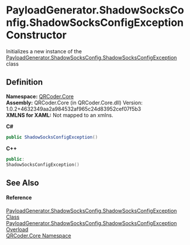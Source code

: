 # PayloadGenerator.ShadowSocksConfig.ShadowSocksConfigException Constructor


Initializes a new instance of the <a href="T_QRCoder_Core_PayloadGenerator_ShadowSocksConfig_ShadowSocksConfigException.md">PayloadGenerator.ShadowSocksConfig.ShadowSocksConfigException</a> class



## Definition
**Namespace:** <a href="N_QRCoder_Core.md">QRCoder.Core</a>  
**Assembly:** QRCoder.Core (in QRCoder.Core.dll) Version: 1.0.2+4632349aa2a984532af965c24d83952cef07f5b3  
**XMLNS for XAML:** Not mapped to an xmlns.

**C#**
``` C#
public ShadowSocksConfigException()
```
**C++**
``` C++
public:
ShadowSocksConfigException()
```



## See Also


#### Reference
<a href="T_QRCoder_Core_PayloadGenerator_ShadowSocksConfig_ShadowSocksConfigException.md">PayloadGenerator.ShadowSocksConfig.ShadowSocksConfigException Class</a>  
<a href="Overload_QRCoder_Core_PayloadGenerator_ShadowSocksConfig_ShadowSocksConfigException__ctor.md">PayloadGenerator.ShadowSocksConfig.ShadowSocksConfigException Overload</a>  
<a href="N_QRCoder_Core.md">QRCoder.Core Namespace</a>  
